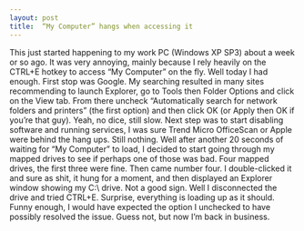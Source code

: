 ```yaml
---
layout: post
title:  “My Computer” hangs when accessing it
---
```


This just started happening to my work PC (Windows XP SP3) about a week or so ago. It was very annoying, mainly because I rely heavily on the CTRL+E hotkey to access “My Computer” on the fly. Well today I had enough. First stop was Google. My searching resulted in many sites recommending to launch Explorer, go to Tools then Folder Options and click on the View tab. From there uncheck “Automatically search for network folders and printers” (the first option) and then click OK (or Apply then OK if you’re that guy). Yeah, no dice, still slow. Next step was to start disabling software and running services, I was sure Trend Micro OfficeScan or Apple were behind the hang ups. Still nothing. Well after another 20 seconds of waiting for “My Computer” to load, I decided to start going through my mapped drives to see if perhaps one of those was bad. Four mapped drives, the first three were fine. Then came number four. I double-clicked it and sure as shit, it hung for a moment, and then displayed an Explorer window showing my C:\ drive. Not a good sign. Well I disconnected the drive and tried CTRL+E. Surprise, everything is loading up as it should. Funny enough, I would have expected the option I unchecked to have possibly resolved the issue. Guess not, but now I’m back in business.
